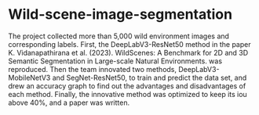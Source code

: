 # Wild-scene-image-segmentation
The project collected more than 5,000 wild environment images and corresponding labels. First, the DeepLabV3-ResNet50
method in the paper K. Vidanapathirana et al. (2023). WildScenes: A Benchmark for 2D and 3D Semantic Segmentation in
Large-scale Natural Environments. was reproduced. Then the team innovated two methods, DeepLabV3-MobileNetV3 and
SegNet-ResNet50, to train and predict the data set, and drew an accuracy graph to find out the advantages and
disadvantages of each method. Finally, the innovative method was optimized to keep its iou above 40%, and a paper was
written.
